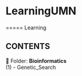 # LearningUMN
=====
Learning 


**CONTENTS**<br/>
----
&#x1F4D8; Folder: **Bioinformatics** <br/>
(1) - Genetic_Search <br/>


